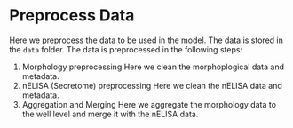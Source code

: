# Preprocess Data

Here we preprocess the data to be used in the model. 
The data is stored in the `data` folder.
The data is preprocessed in the following steps:

1. Morphology preprocessing
    Here we clean the morphoplogical data and metadata.
2. nELISA (Secretome) preprocessing
    Here we clean the nELISA data and metadata.
3. Aggregation and Merging
    Here we aggregate the morphology data to the well level and merge it with the nELISA data.

